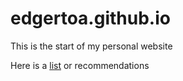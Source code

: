 # edgertoa.github.io
This is the start of my personal website

Here is a [list](./cultural_rec.md) or recommendations
